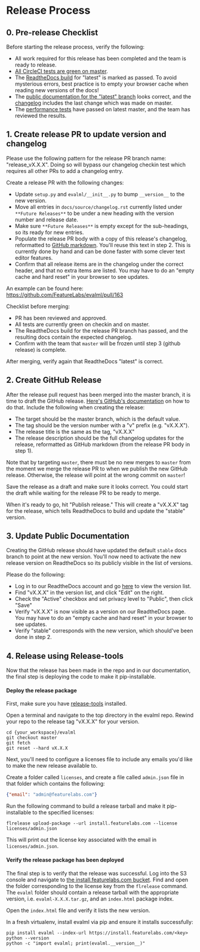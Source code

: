 # Release Process

## 0. Pre-release Checklist
Before starting the release process, verify the following:
* All work required for this release has been completed and the team is ready to release.
* [All CircleCI tests are green on master](https://app.circleci.com/pipelines/github/FeatureLabs/evalml?branch=master).
* The [ReadtheDocs build](https://readthedocs.com/projects/feature-labs-inc-evalml/builds/) for "latest" is marked as passed. To avoid mysterious errors, best practice is to empty your browser cache when reading new versions of the docs!
* The [public documentation for the "latest" branch](https://evalml.featurelabs.com/en/latest/) looks correct, and the [changelog](https://evalml.featurelabs.com/en/latest/changelog.html) includes the last change which was made on master.
* The [performance tests](https://github.com/FeatureLabs/evalml-performance-tests) have passed on latest master, and the team has reviewed the results.

## 1. Create release PR to update version and changelog
Please use the following pattern for the release PR branch name: "release_vX.X.X". Doing so will bypass our changelog checkin test which requires all other PRs to add a changelog entry.

Create a release PR with the following changes:
* Update `setup.py` and `evalml/__init__.py` to bump `__version__` to the new version.
* Move all entries in `docs/source/changelog.rst` currently listed under `**Future Releases**` to be under a new heading with the version number and release date.
* Make sure `**Future Releases**` is empty except for the sub-headings, so its ready for new entries.
* Populate the release PR body with a copy of this release's changelog, reformatted to [GitHub markdown](https://guides.github.com/features/mastering-markdown/). You'll reuse this text in step 2. This is currently done by hand and can be done faster with some clever text editor features.
* Confirm that all release items are in the changelog under the correct header, and that no extra items are listed. You may have to do an "empty cache and hard reset" in your browser to see updates.

An example can be found here: https://github.com/FeatureLabs/evalml/pull/163

Checklist before merging:
* PR has been reviewed and approved.
* All tests are currently green on checkin and on master.
* The ReadtheDocs build for the release PR branch has passed, and the resulting docs contain the expected changelog.
* Confirm with the team that `master` will be frozen until step 3 (github release) is complete.

After merging, verify again that ReadtheDocs "latest" is correct.

## 2. Create GitHub Release
After the release pull request has been merged into the master branch, it is time to draft the GitHub release. [Here's GitHub's documentation](https://help.github.com/en/github/administering-a-repository/managing-releases-in-a-repository#creating-a-release) on how to do that. Include the following when creating the release:
* The target should be the master branch, which is the default value.
* The tag should be the version number with a "v" prefix (e.g. "vX.X.X").
* The release title is the same as the tag, "vX.X.X"
* The release description should be the full changelog updates for the release, reformatted as GitHub markdown (from the release PR body in step 1).

Note that by targeting `master`, there must be no new merges to `master` from the moment we merge the release PR to when we publish the new GitHub release. Otherwise, the release will point at the wrong commit on `master`!

Save the release as a draft and make sure it looks correct. You could start the draft while waiting for the release PR to be ready to merge.

When it's ready to go, hit "Publish release." This will create a "vX.X.X" tag for the release, which tells ReadtheDocs to build and update the "stable" version.

## 3. Update Public Documentation
Creating the GitHub release should have updated the default `stable` docs branch to point at the new version. You'll now need to activate the new release version on ReadtheDocs so its publicly visible in the list of versions.

Please do the following:
* Log in to our ReadtheDocs account and go [here](https://readthedocs.com/projects/feature-labs-inc-evalml/versions/) to view the version list.
* Find "vX.X.X" in the version list, and click "Edit" on the right.
* Check the "Active" checkbox and set privacy level to "Public", then click "Save"
* Verify "vX.X.X" is now visible as a version on our ReadtheDocs page. You may have to do an "empty cache and hard reset" in your browser to see updates.
* Verify "stable" corresponds with the new version, which should've been done in step 2.

## 4. Release using Release-tools
Now that the release has been made in the repo and in our documentation, the final step is deploying the code to make it pip-installable.

#### Deploy the release package
First, make sure you have [release-tools](https://github.com/FeatureLabs/release-tools) installed.

Open a terminal and navigate to the top directory in the evalml repo. Rewind your repo to the release tag "vX.X.X" for your version.
```shell
cd {your_workspace}/evalml
git checkout master
git fetch
git reset --hard vX.X.X
```

Next, you'll need to configure a licenses file to include any emails you'd like to make the new release available to.

Create a folder called `licenses`, and create a file called `admin.json` file in that folder which contains the following:
```json
{"email": "admin@featurelabs.com"}
```

Run the following command to build a release tarball and make it pip-installable to the specified licenses:
```shell
flrelease upload-package --url install.featurelabs.com --license licenses/admin.json
```

This will print out the license key associated with the email in `licenses/admin.json`.

#### Verify the release package has been deployed
The final step is to verify that the release was successful.
Log into the S3 console and navigate to [the install.featurelabs.com bucket](https://s3.console.aws.amazon.com/s3/buckets/install.featurelabs.com/?region=us-east-1). Find and open the folder corresponding to the license key from the `flrelease` command. The `evalml` folder should contain a release tarball with the appropriate version, i.e. `evalml-X.X.X.tar.gz`, and an `index.html` package index.

Open the `index.html` file and verify it lists the new version.

In a fresh virtualenv, install evalml via pip and ensure it installs successfully:
```shell
pip install evalml --index-url https://install.featurelabs.com/<key>
python --version
python -c "import evalml; print(evalml.__version__)"
```
